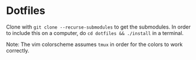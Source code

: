 # Dotfiles
Clone with `git clone --recurse-submodules` to get the submodules.
In order to include this on a computer, do `cd dotfiles && ./install` in a terminal.

Note: The vim colorscheme assumes `tmux` in order for the colors to work correctly.
